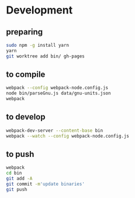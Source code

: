 # Development

## preparing

```bash
sudo npm -g install yarn
yarn
git worktree add bin/ gh-pages
```

## to compile

```bash
webpack --config webpack-node.config.js
node bin/parseGnu.js data/gnu-units.json
webpack
```

## to develop

```bash
webpack-dev-server --content-base bin
webpack --watch --config webpack-node.config.js
```

## to push

```bash
webpack
cd bin
git add -A
git commit -m'update binaries'
git push
```